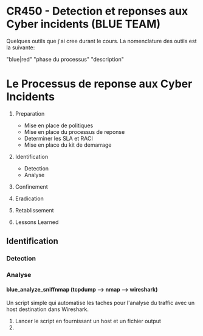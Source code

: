 # CR450 - Detection et reponses aux Cyber incidents (BLUE TEAM)

Quelques outils que j'ai cree durant le cours. La nomenclature des outils est la suivante:

"blue|red" "phase du processus" "description"

# Le Processus de reponse aux Cyber Incidents

1. Preparation
   - Mise en place de politiques
   - Mise en place du processus de reponse
   - Determiner les SLA et RACI
   - Mise en place du kit de demarrage
   
2. Identification
   - Detection
   - Analyse
3. Confinement
4. Eradication
5. Retablissement
6. Lessons Learned

## Identification

### Detection

### Analyse

#### blue_analyze_sniffnmap (tcpdump --> nmap --> wireshark)
Un script simple qui automatise les taches pour l'analyse du traffic avec un host destination dans Wireshark. 
1. Lancer le script en fournissant un host et un fichier output
2.  

